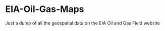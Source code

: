 EIA-Oil-Gas-Maps
================

Just a dump of all the geospatial data on the EIA Oil and Gas Field website
